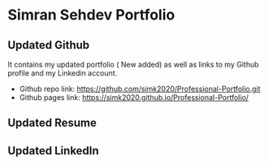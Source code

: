 # Simran Sehdev Portfolio


## Updated Github
It contains my updated portfolio ( New added) as well as links to my Github profile and my Linkedin account.
* Github repo link: https://github.com/simk2020/Professional-Portfolio.git
* Github pages link:  https://simk2020.github.io/Professional-Portfolio/

## Updated Resume 

## Updated LinkedIn 
